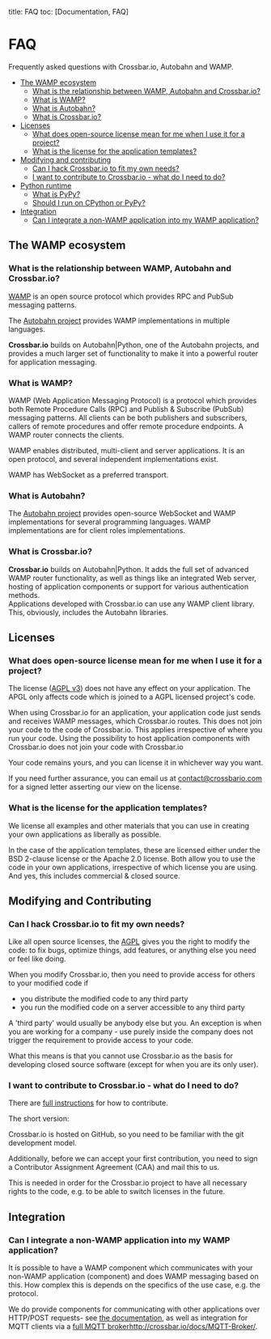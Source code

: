 title: FAQ
toc: [Documentation, FAQ]

# FAQ

Frequently asked questions with Crossbar.io, Autobahn and WAMP.

* [The WAMP ecosystem](#the-wamp-ecosystem)
   + [What is the relationship between WAMP, Autobahn and Crossbar.io?](#what-is-the-relationship-between-wamp,-autobahn-and-crossbar.io?)
   + [What is WAMP?](#what-is-wamp?)
   + [What is Autobahn?](#what-is-autobahn?)
   + [What is Crossbar.io?](#what-is-crossbar.io?)
* [Licenses](#licenses)
   + [What does open-source license mean for me when I use it for a project?](#what-does-open-source-license-mean-for-me-when-i-use-it-for-a-project?)
   + [What is the license for the application templates?](#what-is-the-license-for-the-application-templates?)
* [Modifying and contributing](#modifying-and-contributing)
   + [Can I hack Crossbar.io to fit my own needs?](#can-i-hack-crossbar.io-to-fit-my-own-needs?)
   + [I want to contribute to Crossbar.io - what do I need to do?](#i-want-to-contribute-to-crossbar.io---what-do-i-need-to-do?)
* [Python runtime](#python-runtime)
   + [What is PyPy?](#what-is-pypy?)
   + [Should I run on CPython or PyPy?](#should-i-run-on-cpython-or-pypy?)
* [Integration](#integration)
   + [Can I integrate a non-WAMP application into my WAMP application?](#can-i-integrate-a-non-wamp-application-into-my-wamp-application?)


## The WAMP ecosystem

### What is the relationship between WAMP, Autobahn and Crossbar.io?

[WAMP](http://wamp.ws) is an open source protocol which provides RPC and PubSub messaging patterns.

The [Autobahn project](http://autobahn.ws/) provides WAMP implementations in multiple languages.

**Crossbar.io** builds on Autobahn|Python, one of the Autobahn projects, and provides a much larger set of functionality to make it into a powerful router for application messaging.

### What is WAMP?

WAMP (Web Application Messaging Protocol) is a protocol which provides both Remote Procedure Calls (RPC) and Publish & Subscribe (PubSub) messaging patterns. All clients can be both publishers and subscribers, callers of remote procedures and offer remote procedure endpoints. A WAMP router connects the clients.

WAMP enables distributed, multi-client and server applications. It is an open protocol, and several independent implementations exist.

WAMP has WebSocket as a preferred transport.

### What is Autobahn?

The [Autobahn project](http://autobahn.ws/) provides open-source WebSocket and WAMP implementations for several programming languages. WAMP implementations are for client roles implementations.

### What is Crossbar.io?

**Crossbar.io** builds on Autobahn|Python. It adds the full set of advanced WAMP router functionality, as well as things like an integrated Web server, hosting of application components or support for various authentication methods.
<br>
Applications developed with Crossbar.io can use any WAMP client library. This, obviously, includes the Autobahn libraries.

## Licenses

### What does open-source license mean for me when I use it for a project?

The license ([AGPL v3](http://www.gnu.org/licenses/agpl-3.0.html)) does not have any effect on your application. The APGL only affects code which is joined to a AGPL licensed project's code.

When using Crossbar.io for an application, your application code just sends and receives WAMP messages, which Crossbar.io routes. This does not join your code to the code of Crossbar.io. This applies irrespective of where you run your code. Using the possibility to host application components with Crossbar.io does not join your code with Crossbar.io

Your code remains yours, and you can license it in whichever way you want.

If you need further assurance, you can email us at contact@crossbario.com for a signed letter asserting our view on the license.

### What is the license for the application templates?

We license all examples and other materials that you can use in creating your own applications as liberally as possible.

In the case of the application templates, these are licensed either under the BSD 2-clause license or the Apache 2.0 license. Both allow you to use the code in your own applications, irrespective of which license you are using. And yes, this includes commercial & closed source.

## Modifying and Contributing

### Can I hack Crossbar.io to fit my own needs?

Like all open source licenses, the <a href="http://www.gnu.org/licenses/agpl-3.0.html">AGPL</a> gives you the right to modify the code: to fix bugs, optimize things, add features, or anything else you need or feel like doing.

When you modify Crossbar.io, then you need to provide access for others to your modified code if

* you distribute the modified code to any third party
* you run the modified code on a server accessible to any third party

A 'third party' would usually be anybody else but you. An exception is when you are working for a company - use purely inside the company does not trigger the requirement to provide access to your code.

What this means is that you cannot use Crossbar.io as the basis for developing closed source software (except for when you are its only user).

### I want to contribute to Crossbar.io - what do I need to do?

There are [full instructions](https://github.com/crossbario/crossbar/blob/master/CONTRIBUTING.md) for how to contribute.

The short version:

Crossbar.io is hosted on GitHub, so you need to be familiar with the git development model.

Additionally, before we can accept your first contribution, you need to sign a Contributor Assignment Agreement (CAA) and mail this to us.

This is needed in order for the Crossbar.io project to have all necessary rights to the code, e.g. to be able to switch licenses in the future.

## Integration

### Can I integrate a non-WAMP application into my WAMP application?

It is possible to have a WAMP component which communicates with your non-WAMP application (component) and does WAMP messaging based on this. How complex this is depends on the specifics of the use case, e.g. the protocol.

We do provide components for communicating with other applications over HTTP/POST requests- see [the documentation](HTTP-Bridge), as well as integration for MQTT clients via a [full MQTT broker]()http://crossbar.io/docs/MQTT-Broker/.
